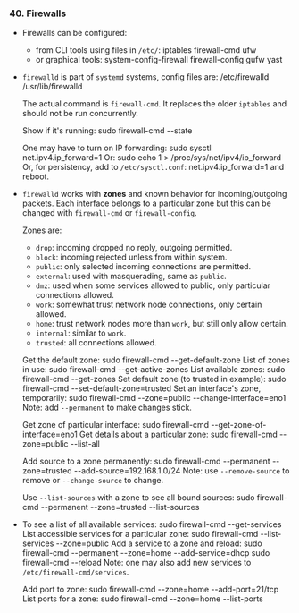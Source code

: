 ### 40. Firewalls

  * Firewalls can be configured:
    * from CLI tools using files in `/etc/`:
          iptables
          firewall-cmd
          ufw
    * or graphical tools:
          system-config-firewall
          firewall-config
          gufw
          yast

  * `firewalld` is part of `systemd` systems, config files are:
        /etc/firewalld
        /usr/lib/firewalld

    The actual command is `firewall-cmd`. It replaces the older `iptables` and
    should not be run concurrently.

    Show if it's running:
        sudo firewall-cmd --state

    One may have to turn on IP forwarding:
        sudo sysctl net.ipv4.ip_forward=1
    Or:
        sudo echo 1 > /proc/sys/net/ipv4/ip_forward
    Or, for persistency, add to `/etc/sysctl.conf`:
        net.ipv4.ip_forward=1
    and reboot.

  * `firewalld` works with **zones** and known behavior for incoming/outgoing packets.
    Each interface belongs to a particular zone but this can be changed with `firewall-cmd`
    or `firewall-config`.

    Zones are:
      * `drop`: incoming dropped no reply, outgoing permitted.
      * `block`: incoming rejected unless from within system.
      * `public`: only selected incoming connections are permitted.
      * `external`: used with masquerading, same as `public`.
      * `dmz`: used when some services allowed to public, only particular connections
        allowed.
      * `work`: somewhat trust network node connections, only certain allowed.
      * `home`: trust network nodes more than `work`, but still only allow certain.
      * `internal`: similar to `work`.
      * `trusted`: all connections allowed.

    Get the default zone:
        sudo firewall-cmd --get-default-zone
    List of zones in use:
        sudo firewall-cmd --get-active-zones
    List available zones:
        sudo firewall-cmd --get-zones
    Set default zone (to trusted in example):
        sudo firewall-cmd --set-default-zone=trusted
    Set an interface's zone, temporarily:
        sudo firewall-cmd --zone=public --change-interface=eno1
    Note: add `--permanent` to make changes stick.

    Get zone of particular interface:
        sudo firewall-cmd --get-zone-of-interface=eno1
    Get details about a particular zone:
        sudo firewall-cmd --zone=public --list-all

    Add source to a zone permanently:
        sudo firewall-cmd --permanent --zone=trusted --add-source=192.168.1.0/24
    Note: use `--remove-source` to remove or `--change-source` to change.

    Use `--list-sources` with a zone to see all bound sources:
        sudo firewall-cmd --permanent --zone=trusted --list-sources

  * To see a list of all available services:
        sudo firewall-cmd --get-services
    List accessible services for a particular zone:
        sudo firewall-cmd --list-services --zone=public
    Add a service to a zone and reload:
        sudo firewall-cmd --permanent --zone=home --add-service=dhcp
        sudo firewall-cmd --reload
    Note: one may also add new services to `/etc/firewall-cmd/services`.

    Add port to zone:
        sudo firewall-cmd --zone=home --add-port=21/tcp
    List ports for a zone:
        sudo firewall-cmd --zone=home --list-ports
